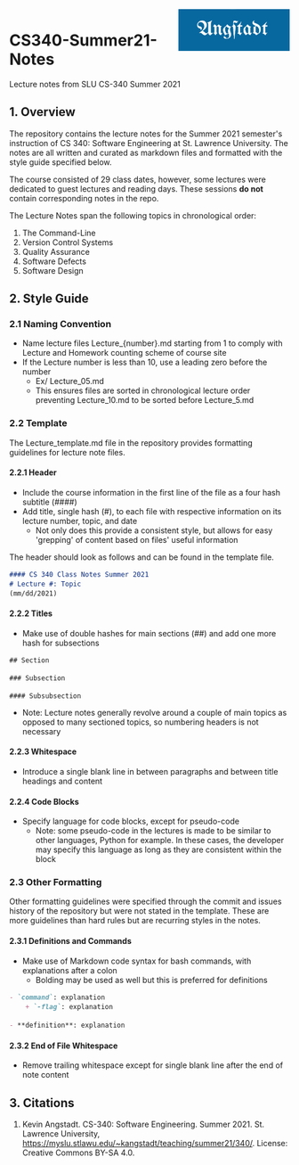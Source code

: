 <img src="./Media/Angstadt_logo.png" width="200" align=right />

# CS340-Summer21-Notes 
Lecture notes from SLU CS-340 Summer 2021 

## 1. Overview

The repository contains the lecture notes for the Summer 2021 semester's instruction of CS 340: Software Engineering at St. Lawrence University. The notes are all written and curated as markdown files and formatted with the style guide specified below. 

The course consisted of 29 class dates, however, some lectures were dedicated to guest lectures and reading days. These sessions **do not** contain corresponding notes in the repo. 

The Lecture Notes span the following topics in chronological order:
1. The Command-Line
2. Version Control Systems
3. Quality Assurance
4. Software Defects
5. Software Design

## 2. Style Guide

### 2.1 Naming Convention

- Name lecture files Lecture_{number}.md starting from 1 to comply with Lecture and Homework counting scheme of course site
- If the Lecture number is less than 10, use a leading zero before the number
    + Ex/ Lecture_05.md
    + This ensures files are sorted in chronological lecture order preventing Lecture_10.md to be sorted before Lecture_5.md

### 2.2 Template

The Lecture_template.md file in the repository provides formatting guidelines for lecture note files. 

#### 2.2.1 Header

- Include the course information in the first line of the file as a four hash subtitle (####)
- Add title, single hash (#), to each file with respective information on its lecture number, topic, and date
    + Not only does this provide a consistent style, but allows for easy 'grepping' of content based on files' useful information

The header should look as follows and can be found in the template file. 

```markdown
#### CS 340 Class Notes Summer 2021
# Lecture #: Topic   
(mm/dd/2021)
```

#### 2.2.2 Titles

- Make use of double hashes for main sections (##) and add one more hash for subsections

```
## Section

### Subsection

#### Subsubsection
```

- Note: Lecture notes generally revolve around a couple of main topics as opposed to many sectioned topics, so numbering headers is not necessary

#### 2.2.3 Whitespace 

- Introduce a single blank line in between paragraphs and between title headings and content

#### 2.2.4 Code Blocks

- Specify language for code blocks, except for pseudo-code
    + Note: some pseudo-code in the lectures is made to be similar to other languages, Python for example. In these cases, the developer may specify this language as long as they are consistent within the block

### 2.3 Other Formatting

Other formatting guidelines were specified through the commit and issues history of the repository but were not stated in the template. These are more guidelines than hard rules but are recurring styles in the notes. 

#### 2.3.1 Definitions and Commands

+ Make use of Markdown code syntax for bash commands, with explanations after a colon 
    - Bolding may be used as well but this is preferred for definitions

```markdown
- `command`: explanation
    + `-flag`: explanation

- **definition**: explanation
```

#### 2.3.2 End of File Whitespace

+ Remove trailing whitespace except for single blank line after the end of note content

## 3. Citations

1. Kevin Angstadt. CS-340: Software Engineering. Summer 2021. St. Lawrence University, https://myslu.stlawu.edu/~kangstadt/teaching/summer21/340/. License: Creative Commons BY-SA 4.0.
